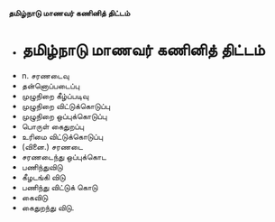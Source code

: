 **தமிழ்நாடு மாணவர் கணினித் திட்டம்**
- # தமிழ்நாடு மாணவர் கணினித் திட்டம்
- n. சரணடைவு
- தன்னொப்படைப்பு
- முழுநிறை  கீழ்ப்படிவு
- முழுநிறை விட்டுக்கொடுப்பு
- முழுநிறை  ஒப்புக்கொடுப்பு
- பொருள் கைதுறப்பு
- உரிமை விட்டுக்கொடுப்பு
- (வினை.) சரணடை
-  சரணடைந்து ஒப்புக்கொட
- பணிந்துவிடு
- கீழடங்கி விடு
- பணிந்து விட்டுக் கொடு
- கைவிடு
- கைதுறந்து விடு.

